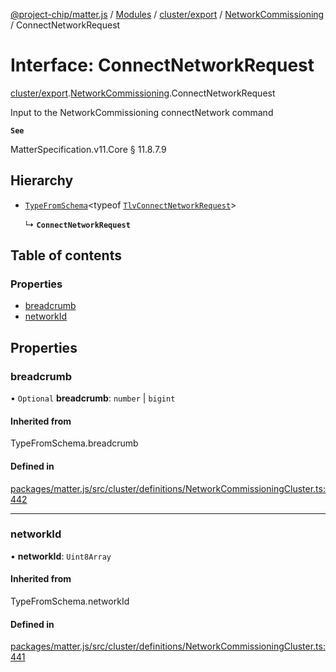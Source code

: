 [@project-chip/matter.js](../README.md) / [Modules](../modules.md) / [cluster/export](../modules/cluster_export.md) / [NetworkCommissioning](../modules/cluster_export.NetworkCommissioning.md) / ConnectNetworkRequest

# Interface: ConnectNetworkRequest

[cluster/export](../modules/cluster_export.md).[NetworkCommissioning](../modules/cluster_export.NetworkCommissioning.md).ConnectNetworkRequest

Input to the NetworkCommissioning connectNetwork command

**`See`**

MatterSpecification.v11.Core § 11.8.7.9

## Hierarchy

- [`TypeFromSchema`](../modules/tlv_export.md#typefromschema)\<typeof [`TlvConnectNetworkRequest`](../modules/cluster_export.NetworkCommissioning.md#tlvconnectnetworkrequest)\>

  ↳ **`ConnectNetworkRequest`**

## Table of contents

### Properties

- [breadcrumb](cluster_export.NetworkCommissioning.ConnectNetworkRequest.md#breadcrumb)
- [networkId](cluster_export.NetworkCommissioning.ConnectNetworkRequest.md#networkid)

## Properties

### breadcrumb

• `Optional` **breadcrumb**: `number` \| `bigint`

#### Inherited from

TypeFromSchema.breadcrumb

#### Defined in

[packages/matter.js/src/cluster/definitions/NetworkCommissioningCluster.ts:442](https://github.com/project-chip/matter.js/blob/c0d55745d5279e16fdfaa7d2c564daa31e19c627/packages/matter.js/src/cluster/definitions/NetworkCommissioningCluster.ts#L442)

___

### networkId

• **networkId**: `Uint8Array`

#### Inherited from

TypeFromSchema.networkId

#### Defined in

[packages/matter.js/src/cluster/definitions/NetworkCommissioningCluster.ts:441](https://github.com/project-chip/matter.js/blob/c0d55745d5279e16fdfaa7d2c564daa31e19c627/packages/matter.js/src/cluster/definitions/NetworkCommissioningCluster.ts#L441)
